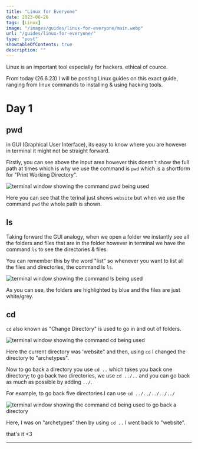 ```yaml
---
title: "Linux for Everyone"
date: 2023-06-26
tags: [Linux]
image: "/images/guides/linux-for-everyone/main.webp"
url: "/guides/linux-for-everyone/"
type: "post"
showtableOfContents: true
description: ""
---
```


Linux is an important tool especially for hackers. ethical of cource.

From today (26.6.23) I will be posting Linux guides on this exact guide, ranging from linux commands to installing & using hacking tools.

# Day 1 

## pwd
in GUI (Graphical User Interface), its easy to know where you are however in terminal it might not be straight forward. 

Firstly, you can see above the input area however this doesn't show the full path at times which is why we use the command is `pwd` which is a shortform for "Print Working Directory". 

![terminal window showing the command pwd being used](/img/guides/2023/linux-for-everyone/2023_1.png)

Here you can see that the terinal just shows `website` but when we use the command `pwd` the whole path is shown. 

## ls
Taking forward the GUI analogy, when we open a folder we instantly see all the folders and files that are in the folder however in terminal we have the command `ls` to see the directories & files. 

You can remember this by the word "list" so whenever you want to list all the files and directories, the command is `ls`.

![terminal window showing the command ls being used](/img/guides/2023/linux-for-everyone/2023_2.png)

As you can see, the folders are highlighted by blue and the files are just white/grey. 

## cd 
`cd` also known as "Change Directory" is used to go in and out of folders. 

![terminal window showing the command cd being used](/img/guides/2023/linux-for-everyone/2023_3.png)

Here the current directory was 'website" and then, using `cd` I changed the directory to "archetypes". 

Now to go back a directory you use `cd ..` which takes you back one directory; to go back two directories, we use `cd ../..` and you can go back as much as possible by adding `../`. 

For example, to go back five directories I can use `cd ../../../../../`

![terminal window showing the command cd being used to go back a directory](/img/guides/2023/linux-for-everyone/2023_4.png)

Here, I was on "archetypes" then by using `cd ..` I went back to "website".

that's it <3

----

  